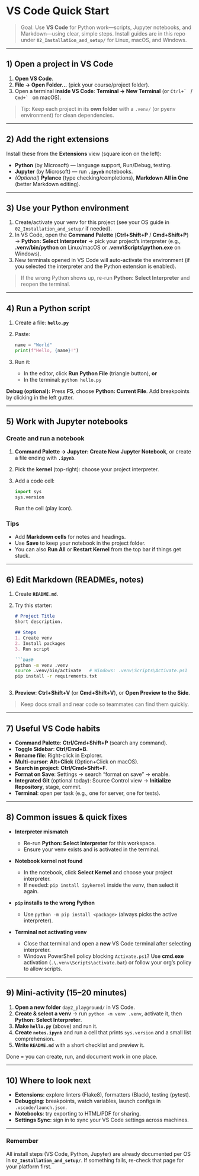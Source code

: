 # VS Code Quick Start

> Goal: Use **VS Code** for Python work—scripts, Jupyter notebooks, and Markdown—using clear, simple steps.
> Install guides are in this repo under **`02_Installation_and_setup/`** for Linux, macOS, and Windows.

---

## 1) Open a project in VS Code

1. **Open VS Code**.
2. **File → Open Folder…** (pick your course/project folder).
3. Open a terminal **inside VS Code**: **Terminal → New Terminal** (or ``Ctrl+` `` / ``Cmd+` `` on macOS).

> Tip: Keep each project in its **own folder** with a `.venv/` (or pyenv environment) for clean dependencies.

---

## 2) Add the right extensions

Install these from the **Extensions** view (square icon on the left):

* **Python** (by Microsoft) — language support, Run/Debug, testing.
* **Jupyter** (by Microsoft) — run **`.ipynb`** notebooks.
* *(Optional)* **Pylance** (type checking/completions), **Markdown All in One** (better Markdown editing).

---

## 3) Use your Python environment

1. Create/activate your venv for this project (see your OS guide in `02_Installation_and_setup/` if needed).
2. In VS Code, open the **Command Palette** (**Ctrl+Shift+P** / **Cmd+Shift+P**) → **Python: Select Interpreter** → pick your project’s interpreter (e.g., **.venv/bin/python** on Linux/macOS or **.venv\Scripts\python.exe** on Windows).
3. New terminals opened in VS Code will auto-activate the environment (if you selected the interpreter and the Python extension is enabled).

> If the wrong Python shows up, re-run **Python: Select Interpreter** and reopen the terminal.

---

## 4) Run a Python script

1. Create a file: **`hello.py`**
2. Paste:

   ```python
   name = "World"
   print(f"Hello, {name}!")
   ```
3. Run it:

   * In the editor, click **Run Python File** (triangle button), **or**
   * In the terminal: `python hello.py`

**Debug (optional):** Press **F5**, choose **Python: Current File**. Add breakpoints by clicking in the left gutter.

---

## 5) Work with Jupyter notebooks

### Create and run a notebook

1. **Command Palette → Jupyter: Create New Jupyter Notebook**, or create a file ending with **`.ipynb`**.
2. Pick the **kernel** (top-right): choose your project interpreter.
3. Add a code cell:

   ```python
   import sys
   sys.version
   ```

   Run the cell (play icon).

### Tips

* Add **Markdown cells** for notes and headings.
* Use **Save** to keep your notebook in the project folder.
* You can also **Run All** or **Restart Kernel** from the top bar if things get stuck.

---

## 6) Edit Markdown (READMEs, notes)

1. Create **`README.md`**.
2. Try this starter:

   ````markdown
   # Project Title
   Short description.

   ## Steps
   1. Create venv
   2. Install packages
   3. Run script

   ```bash
   python -m venv .venv
   source .venv/bin/activate   # Windows: .venv\Scripts\Activate.ps1
   pip install -r requirements.txt
   ````

   ```
   ```
3. **Preview**: **Ctrl+Shift+V** (or **Cmd+Shift+V**), or **Open Preview to the Side**.

> Keep docs small and near code so teammates can find them quickly.

---

## 7) Useful VS Code habits

* **Command Palette**: **Ctrl/Cmd+Shift+P** (search any command).
* **Toggle Sidebar**: **Ctrl/Cmd+B**.
* **Rename file**: Right-click in Explorer.
* **Multi-cursor**: **Alt+Click** (Option+Click on macOS).
* **Search in project**: **Ctrl/Cmd+Shift+F**.
* **Format on Save**: Settings → search “format on save” → enable.
* **Integrated Git** (optional today): Source Control view → **Initialize Repository**, stage, commit.
* **Terminal**: open per task (e.g., one for server, one for tests).

---

## 8) Common issues & quick fixes

* **Interpreter mismatch**

  * Re-run **Python: Select Interpreter** for this workspace.
  * Ensure your venv exists and is activated in the terminal.

* **Notebook kernel not found**

  * In the notebook, click **Select Kernel** and choose your project interpreter.
  * If needed: `pip install ipykernel` inside the venv, then select it again.

* **`pip` installs to the wrong Python**

  * Use `python -m pip install <package>` (always picks the active interpreter).

* **Terminal not activating venv**

  * Close that terminal and open a **new** VS Code terminal after selecting interpreter.
  * Windows PowerShell policy blocking `Activate.ps1`? Use **cmd.exe** activation (`.\.venv\Scripts\activate.bat`) or follow your org’s policy to allow scripts.

---

## 9) Mini-activity (15–20 minutes)

1. **Open a new folder** `day2_playground/` in VS Code.
2. **Create & select a venv** → run `python -m venv .venv`, activate it, then **Python: Select Interpreter**.
3. **Make `hello.py`** (above) and run it.
4. **Create `notes.ipynb`** and run a cell that prints `sys.version` and a small list comprehension.
5. **Write `README.md`** with a short checklist and preview it.

Done = you can create, run, and document work in one place.

---

## 10) Where to look next

* **Extensions**: explore linters (Flake8), formatters (Black), testing (pytest).
* **Debugging**: breakpoints, watch variables, launch configs in `.vscode/launch.json`.
* **Notebooks**: try exporting to HTML/PDF for sharing.
* **Settings Sync**: sign in to sync your VS Code settings across machines.

---

### Remember

All install steps (VS Code, Python, Jupyter) are already documented per OS in **`02_Installation_and_setup/`**. If something fails, re-check that page for your platform first.

